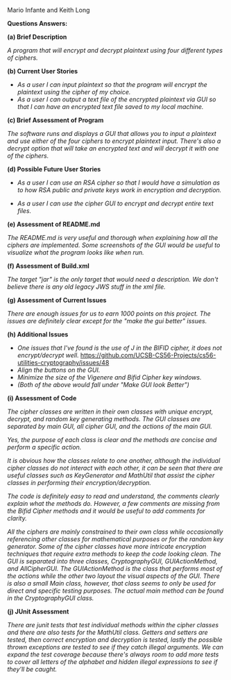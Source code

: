 Mario Infante
and
Keith Long

**Questions Answers:**

**(a) Brief Description**

*A program that will encrypt and decrypt plaintext using four different types of ciphers.*


**(b) Current User Stories**

  * *As a user I can input plaintext so that the program will encrypt the plaintext using the cipher of my choice.*
  * *As a user I can output a text file of the encrypted plaintext via GUI so that I can have an encrypted text file saved to my local machine.*

**(c) Brief Assessment of Program**

*The software runs and displays a GUI that allows you to input a plaintext and use either of the four ciphers to encrypt plaintext input. There's also a decrypt option that will take an encrypted text and will decrypt it with one of the ciphers.*

**(d) Possible Future User Stories**
	
  * *As a user I can use an RSA cipher so that I would have a simulation as to how RSA public and private keys work in encryption and decryption.*

  * *As a user I can use the cipher GUI to encrypt and decrypt entire text files.*


**(e) Assessment of README.md**

*The README.md is very useful and thorough when explaining how all the ciphers are implemented. Some screenshots of the GUI would be useful to visualize what the program looks like when run.*

**(f) Assessment of Build.xml**

*The target "jar" is the only target that would need a description. We don't believe there is any old legacy JWS stuff in the xml file.*

**(g) Assessment of Current Issues**

*There are enough issues for us to earn 1000 points on this project. The issues are definitely clear except for the "make the gui better" issues.*

**(h) Additional Issues**

  * *One issues that I've found is the use of J in the BIFID cipher, it does not encrypt/decrypt well.* https://github.com/UCSB-CS56-Projects/cs56-utilities-cryptography/issues/48
  * *Align the buttons on the GUI.*
  * *Minimize the size of the Vigenere and Bifid Cipher key windows.*
  * *(Both of the above would fall under "Make GUI look Better")*

**(i) Assessment of Code**

*The cipher classes are written in their own classes with unique encrypt, decrypt, and random key generating methods. The GUI classes are separated by main GUI, all cipher GUI, and the actions of the main GUI.*

*Yes, the purpose of each class is clear and the methods are concise and perform a specific action.*

*It is obvious how the classes relate to one another, although the individual cipher classes do not interact with each other, it can be seen that there are useful classes such as KeyGenerator and MathUtil that assist the cipher classes in performing their encryption/decryption.*
	
*The code is definitely easy to read and understand, the comments clearly explain what the methods do. However, a few comments are missing from the Bifid Cipher methods and it would be useful to add comments for clarity.*
	
*All the ciphers are mainly constrained to their own class while occasionally referencing other classes for mathematical purposes or for the random key generator. Some of the cipher classes have more intricate encryption techniques that require extra methods to keep the code looking clean. The GUI is separated into three classes, CryptographyGUI, GUIActionMethod, and AllCipherGUI. The GUIActionMethod is the class that performs most of the actions while the other two layout the visual aspects of the GUI. There is also a small Main class, however, that class seems to only be used for direct and specific testing purposes. The actual main method can be found in the CryptographyGUI class.*

**(j) JUnit Assessment**

*There are junit tests that test individual methods within the cipher classes and there are also tests for the MathUtil class. Getters and setters are tested, then correct encryption and decryption is tested, lastly the possible thrown exceptions are tested to see if they catch illegal arguments. We can expand the test coverage because there's always room to add more tests to cover all letters of the alphabet and hidden illegal expressions to see if they'll be caught.*
